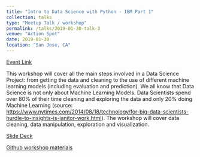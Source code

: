 ```yaml
---
title: "Intro to Data Science with Python - IBM Part 1"
collection: talks
type: "Meetup Talk / workshop"
permalink: /talks/2019-01-30-talk-3
venue: "Action Spot"
date: 2019-01-30
location: "San Jose, CA"
---
```


[Event Link](https://www.meetup.com/Women-Who-Code-Silicon-Valley/events/257945320/)

This workshop will cover all the main steps involved in a Data Science Project: from getting the data and cleaning to the use of different machine learning models (including evaluation and prediction).
We all know that Data Science is not only about Machine Learning Models. Data Scientists spend over 80% of their time cleaning and exploring the data and only 20% doing Machine Learning (source: https://www.nytimes.com/2014/08/18/technology/for-big-data-scientists-hurdle-to-insights-is-janitor-work.html). The workshop will cover data cleaning, data manipulation, exploration and visualization.

[Slide Deck](https://github.com/SSaishruthi/women_who_code/tree/master/presentation)

[Github workshop materials](https://github.com/SSaishruthi/women_who_code)
